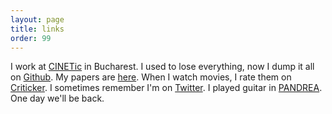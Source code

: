 ```yaml
---
layout: page
title: links
order: 99
---
```


I work at [CINETic](https://cinetic.arts.ro/en/echipa/grigore-burloiu/) in Bucharest.
I used to lose everything, now I dump it all on [Github](https://github.com/RVirmoors/).
My papers are [here](http://revista22.academia.edu/GrigoreBurloiu).
When I watch movies, I rate them on [Criticker](https://www.criticker.com/profile/prowler/).
I sometimes remember I'm on [Twitter](https://twitter.com/growlerpig).
I played guitar in [PANDREA](https://pandrea.bandcamp.com/). One day we'll be back.
